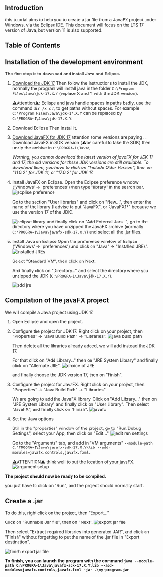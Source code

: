 ## Introduction

this tutorial aims to help you to create a jar file from a JavaFX project under Windows, via the Eclipse IDE.
This document will focus on the LTS 17 version of Java, but version 11 is also supported.

## Table of Contents

## Installation of the development environment

The first step is to download and install Java and Eclipse.

1. [Download the JDK 17](https://www.oracle.com/java/technologies/downloads/#java17)
   Then follow the instructions to install the JDK, normally the program will install java in the folder `C:\Program Files\Java\jdk-17.X.Y` (replace X and Y with the JDK version).

   ⚠️Attention⚠️: Eclispe and java handle spaces in paths badly, use the command `dir /x c:\` to get paths without spaces.
   For example `C:\Program Files\Java\jdk-17.X.Y` can be replaced by `C:\PROGRA~1\Java\jdk-17.X.Y`.

2. [Download Eclipse](https://www.eclipse.org/downloads/download.php?file=/technology/epp/downloads/release/mars/R/eclipse-java-luna-R-win32-x86_64.zip&mirror_id=101)
   Then install it.

3. [Download JavaFX for JDK 17](https://gluonhq.com/products/javafx/) attention some versions are paying ...
   Download JavaFX in SDK version (⚠️be careful to take the SDK) then unzip the archive in `C:\PROGRA~1\Java\`.

   _Warning, you cannot download the latest version of javaFX for JDK 11 and 17, the old versions for these JDK versions are still available. To download them, you have to click on "Include Older Version", then on "11.0.2" for JDK 11, or "17.0.2" for JDK 17._

4. Install JavaFX on Eclipse.
   Open the Eclipse preference window ('Windows' -> 'preferences') then type "library" in the search bar.
   ![ecplise preference](https://i.ibb.co/86HD1Dz/preferences-eclipse1.png)

   Go to the section "User libraries" and click on "New...", then enter the name of the library (I advise to put "JavaFX", or "JavaFX17" because we use the version 17 of the JDK).

   ![eclipse library](https://i.ibb.co/yVKzmQC/user-libraries-eclipse.png)
   and finally click on "Add External Jars...", go to the directory where you have unzipped the JavaFX archive (normally `C:\PROGRA~1\Java\javafx-sdk-17.X.Y`) and select all the .jar files.

5. Install Java on Eclipse
   Open the preference window of Eclipse ('Windows' -> 'preferences') and click on "Java" -> "Installed JREs".
   ![Installed JREs](https://i.ibb.co/HPs8Tf5/installed-jre-ecplise.png)

   Select "Standard VM", then click on Next.

   And finally click on "Directory..." and select the directory where you unzipped the JDK (`C:\PROGRA~1\Java\jdk-17.X.Y`).

   ![add jre](https://i.ibb.co/c1LzgHx/add-jre-eclipse.png)

## Compilation of the javaFX project

We will compile a Java project using JDK 17.

1. Open Eclipse and open the project.

2. Configure the project for JDK 17.
   Right click on your project, then "Properties" -> "Java Build Path" -> "Libraries".
   ![java build path](https://i.ibb.co/Cs43jdH/java-build-path-eclipse.png)

   Then delete all the libraries already added, we will add instead the JDK 17.

   For that click on "Add Library..." then on "JRE System Library" and finally click on "Alternate JRE".
   ![choice of JRE](https://i.ibb.co/ygHVm1K/jre-choices-17.png)

   and finally choose the JDK version 17, then on "Finish".

3. Configure the project for JavaFX.
   Right click on your project, then "Properties" -> "Java Build Path" -> "Libraries".

   We are going to add the JavaFX library. Click on "Add Library..." then on "JRE System Library" and finally click on "User Library".
   Then select "JavaFX", and finally click on "Finish".
   ![javafx](https://i.ibb.co/gPzX2x6/user-library-javafx.png)

4. Set the Java options

   Still in the "properties" window of the project, go to "Run/Debug Settings", select your App, then click on "Edit...".
   ![edit run settings](https://i.ibb.co/6WcbbqK/run-debug-setting-eclipse.png)

   Go to the "Arguments" tab, and add in "VM arguments" `--module-path C:\PROGRA~1\Java\javafx-sdk-17.X.Y\lib --add-modules=javafx.controls,javafx.fxml`.

   ⚠️ATTENTION⚠️ think well to put the location of your javaFX.
   ![argument setup](https://i.ibb.co/25hqvKh/edit-configuration-eclipse.png)

**The project should now be ready to be compiled.**

you just have to click on "Run", and the project should normally start.

## Create a .jar

To do this, right click on the project, then "Export...".

Click on "Runnable Jar file", then on "Next".
![export jar file](https://i.ibb.co/FJ6mZh6/export-jar-eclipse.png)

Then select "Extract required libraries into generated JAR", and click on "Finish" without forgetting to put the name of the .jar file in "Export destination".

![finish export jar file](https://i.ibb.co/QFbG0SM/extract-libraries-eclipse.png)

**To finish, you can launch the program with the command `java --module-path C:\PROGRA~1\Java\javafx-sdk-17.X.Y\lib --add-modules=javafx.controls,javafx.fxml -jar .\my-program.jar`**

